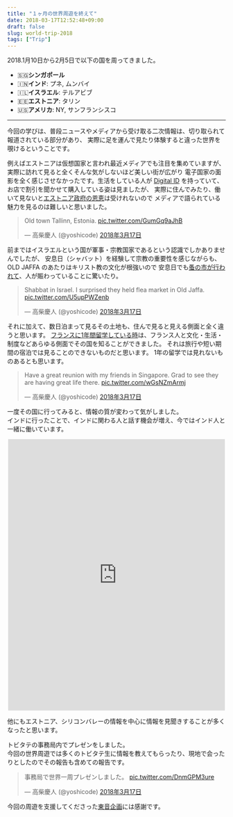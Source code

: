 ```yaml
---
title: "１ヶ月の世界周遊を終えて"
date: 2018-03-17T12:52:48+09:00
draft: false
slug: world-trip-2018
tags: ["Trip"]
---
```


2018.1月10日から2月5日で以下の国を周ってきました。  
- 🇸🇬**シンガポール**  
- 🇮🇳**インド**: プネ, ムンバイ   
- 🇮🇱**イスラエル**: テルアビブ  
- 🇪🇪**エストニア**: タリン  
- 🇺🇸**アメリカ**: NY, サンフランシスコ  

---

今回の学びは、普段ニュースやメディアから受け取る二次情報は、切り取られて報道されている部分があり、
実際に足を運んで見たり体験すると違った世界を覗けるということです。  

例えばエストニアは仮想国家と言われ最近メディアでも注目を集めていますが、
実際に訪れて見ると全くそんな気がしないほど美しい街が広がり
電子国家の面影を全く感じさせなかったです。生活をしている人が [Digital ID](https://www.id.ee/) を持っていて、
お店で割引を聞かせて購入している姿は見ましたが、
実際に住んでみたり、働いて見ないと[エストニア政府の恩恵](https://e-estonia.com/)は受けれないので
メディアで語られている魅力を見るのは難しいと思いました。

<blockquote class="twitter-tweet" data-lang="ja" data-align="center"><p lang="en" dir="ltr">Old town Tallinn, Estonia. <a href="https://t.co/GumGq9aJhB">pic.twitter.com/GumGq9aJhB</a></p>&mdash; 高柴慶人 (@yoshicode) <a href="https://twitter.com/yoshicode/status/974868103959142400?ref_src=twsrc%5Etfw">2018年3月17日</a></blockquote>
<script async src="https://platform.twitter.com/widgets.js" charset="utf-8"></script>

前まではイスラエルという国が軍事・宗教国家であるという認識でしかありませんでしたが、
安息日（シャバット）を経験して宗教の重要性を感じながらも、 OLD JAFFA のあたりはキリスト教の文化が根強いので
安息日でも[蚤の市が行われて](http://tlvxp.com/eng/shabbat)、人が賑わっていることに驚いたり。

<blockquote class="twitter-tweet" data-lang="ja" data-align="center"><p lang="en" dir="ltr">Shabbat in Israel. I surprised they held flea market in Old Jaffa. <a href="https://t.co/U5upPWZenb">pic.twitter.com/U5upPWZenb</a></p>&mdash; 高柴慶人 (@yoshicode) <a href="https://twitter.com/yoshicode/status/974873916337373184?ref_src=twsrc%5Etfw">2018年3月17日</a></blockquote><script async src="https://platform.twitter.com/widgets.js" charset="utf-8"></script>

それに加えて、数日泊まって見るその土地も、住んで見ると見える側面と全く違うと思います。
[フランスに1年間留学している時](http://www.canpath.jp/users/3/timelines/2)は、フランス人と文化・生活・制度などあらゆる側面でその国を知ることができました。
それは旅行や短い期間の宿泊では見ることのできないものだと思います。
1年の留学では見れないものあるとも思います。


<blockquote class="twitter-tweet" data-lang="ja" data-align="center"><p lang="en" dir="ltr">Have a great reunion with my friends in Singapore. Grad to see they are having great life there. <a href="https://t.co/wGsNZmArmj">pic.twitter.com/wGsNZmArmj</a></p>&mdash; 高柴慶人 (@yoshicode) <a href="https://twitter.com/yoshicode/status/974867245242368002?ref_src=twsrc%5Etfw">2018年3月17日</a></blockquote><script async src="https://platform.twitter.com/widgets.js" charset="utf-8"></script>


一度その国に行ってみると、情報の質が変わって気がしました。  
インドに行ったことで、インドに関わる人と話す機会が増え、今ではインド人と一緒に働いています。  

<center><iframe src="https://www.facebook.com/plugins/post.php?href=https%3A%2F%2Fwww.facebook.com%2Fnihongonopune%2Fposts%2F2003754916331810&width=500" width="500" height="624" style="border:none;overflow:hidden" scrolling="no" frameborder="0" allowTransparency="true"></iframe></center>

他にもエストニア、シリコンバレーの情報を中心に情報を見聞きすることが多くなったと思います。


トビタテの事務局内でプレゼンをしました。  
今回の世界周遊では多くのトビタテ生に情報を教えてもらったり、現地で会ったりとしたのでその報告も含めての報告です。
<blockquote class="twitter-tweet" data-lang="ja" data-align="center"><p lang="ja" dir="ltr">事務局で世界一周プレゼンしました。 <a href="https://t.co/DnmGPM3ure">pic.twitter.com/DnmGPM3ure</a></p>&mdash; 高柴慶人 (@yoshicode) <a href="https://twitter.com/yoshicode/status/974889216533393409?ref_src=twsrc%5Etfw">2018年3月17日</a></blockquote><script async src="https://platform.twitter.com/widgets.js" charset="utf-8"></script>



今回の周遊を支援してくださった[東音企画](http://www.to-on.com/)には感謝です。